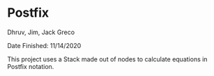 # Postfix

Dhruv, Jim, Jack Greco

Date Finished: 11/14/2020

This project uses a Stack made out of nodes to calculate equations in Postfix notation.
